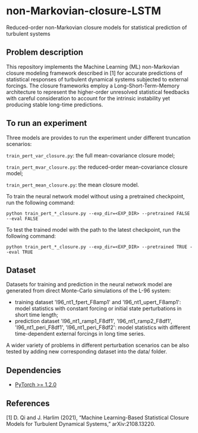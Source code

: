 # non-Markovian-closure-LSTM
Reduced-order non-Markovian closure models for statistical prediction of turbulent systems

## Problem description

This repository implements the Machine Learning (ML) non-Markovian closure modeling framework described in [1] for accurate predictions of statistical responses of turbulent dynamical systems subjected to external forcings. The closure frameworks employ a Long-Short-Term-Memory architecture to represent the higher-order unresolved statistical feedbacks with careful consideration to account for the intrinsic instability yet producing stable long-time predictions. 

## To run an experiment

Three models are provides to run the experiment under different truncation scenarios:

`train_pert_var_closure.py`: the full mean-covariance closure model;

`train_pert_mvar_closure.py`: the reduced-order mean-covariance closure model;

`train_pert_mean_closure.py`: the mean closure model.

To train the neural network model without using a pretrained checkpoint, run the following command:

```
python train_pert_*_closure.py --exp_dir=<EXP_DIR> --pretrained FALSE --eval FALSE
```

To test the trained model with the path to the latest checkpoint, run the following command:

```
python train_pert_*_closure.py --exp_dir=<EXP_DIR> --pretrained TRUE --eval TRUE
```

## Dataset

Datasets for training and prediction in the neural network model are generated from direct Monte-Carlo simulations of the L-96 system:

* training dataset 'l96_nt1_fpert_F8amp1' and 'l96_nt1_upert_F8amp1': model statistics with constant forcing or initial state perturbations in short time length;
* prediction dataset 'l96_nt1_ramp1_F8df1', 'l96_nt1_ramp2_F8df1', 'l96_nt1_peri_F8df1', 'l96_nt1_peri_F8df2': model statistics with different time-dependent external forcings in long time series.

A wider variety of problems in different perturbation scenarios can be also tested by adding new corresponding dataset into the data/ folder.

## Dependencies

* [PyTorch >= 1.2.0](https://pytorch.org)

## References
[1] D. Qi and J. Harlim  (2021), “Machine Learning-Based Statistical Closure Models for Turbulent Dynamical Systems,” arXiv:2108.13220.
